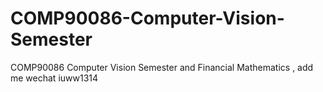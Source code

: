 # COMP90086-Computer-Vision-Semester
COMP90086 Computer Vision Semester and Financial Mathematics , add me wechat iuww1314
